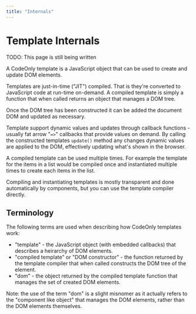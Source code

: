 ```yaml
---
title: "Internals"
---
```

# Template Internals

<div class="tip">

TODO: This page is still being written

</div>


A CodeOnly template is a JavaScript object that can be used to create and update
DOM elements.

Templates are just-in-time ("JIT") compiled. That is they're converted to JavaScript 
code at run-time on-demand.  A compiled template is simply a function that when called 
returns an object that manages a DOM tree.

Once the DOM tree has been constructed it can be added the document DOM and updated 
as necessary.

Template support dynamic values and updates through callback functions - usually
fat arrow "`=>`" callbacks that provide values on demand.  By calling the 
constructed templates `update()` method any changes dynamic values are applied
to the DOM, effectively updating what's shown in the browser.

A compiled template can be used multiple times.  For example the template for the
items in a list would be compiled once and instantiated multiple times to create
each items in the list.

Compiling and instantiating templates is mostly transparent and done automatically
by components, but you can use the template compiler directly.



## Terminology

The following terms are used when describing how CodeOnly templates work:

* "template" - the JavaScript object (with embedded callbacks) that describes
  a heirarchy of DOM elements.
* "compiled template" or "DOM constructor" - the function returned by the template
  compiler that when called constructs the DOM tree of the element.
* "dom" - the object returned by the compiled template function
  that manages the set of created DOM elements.

Note: the use of the term "dom" is a slight misnomer as it actually refers to the
"component like object" that manages the DOM elements, rather than the DOM elements
themselves.

